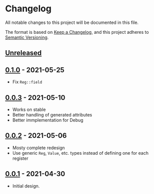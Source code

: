 # Changelog
All notable changes to this project will be documented in this file.

The format is based on [Keep a Changelog](https://keepachangelog.com/en/1.0.0/),
and this project adheres to [Semantic Versioning](https://semver.org/spec/v2.0.0.html).

## [Unreleased]

## [0.1.0] - 2021-05-25
- Fix `Reg::field`

## [0.0.3] - 2021-05-10
- Works on stable
- Better handling of generated attributes
- Better immplementation for Debug

## [0.0.2] - 2021-05-06
- Mosty complete redesign
- Use generic `Reg`, `Value`, etc. types instead of defining one for each register

## [0.0.1] - 2021-04-30
- Initial design.

[Unreleased]: https://github.com/kellda/peripherals/compare/v0.1.0...HEAD
[0.1.0]: https://github.com/kellda/peripherals/compare/240bc981c876a60fc5fc6d2953c95beea5c1ebe4...v0.1.0
[0.0.3]: https://github.com/kellda/peripherals/compare/324acf630355858b4e64fb6a8e6d8da7c21ae629...240bc981c876a60fc5fc6d2953c95beea5c1ebe4
[0.0.2]: https://github.com/kellda/peripherals/compare/cd361bd6d4753e3251ecac2b8eb7b46f67efe8a1...324acf630355858b4e64fb6a8e6d8da7c21ae629
[0.0.1]: https://github.com/kellda/peripherals/tree/cd361bd6d4753e3251ecac2b8eb7b46f67efe8a1
